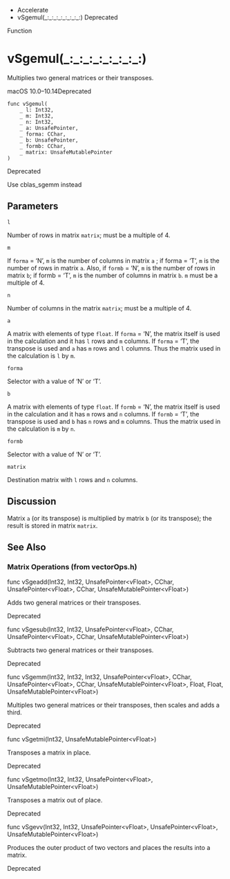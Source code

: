 

- Accelerate
-  vSgemul(\_:\_:\_:\_:\_:\_:\_:\_:) Deprecated

Function

# vSgemul(\_:\_:\_:\_:\_:\_:\_:\_:)

Multiplies two general matrices or their transposes.

macOS 10.0–10.14Deprecated

``` source
func vSgemul(
    _ l: Int32,
    _ m: Int32,
    _ n: Int32,
    _ a: UnsafePointer,
    _ forma: CChar,
    _ b: UnsafePointer,
    _ formb: CChar,
    _ matrix: UnsafeMutablePointer
)
```

Deprecated

Use cblas_sgemm instead

## Parameters 

`l`  

Number of rows in matrix `matrix`; must be a multiple of 4.

`m`  

If `forma` = ‘N’, `m` is the number of columns in matrix `a` ; if forma = ‘T’, `m` is the number of rows in matrix `a`. Also, if `formb` = ‘N’, `m` is the number of rows in matrix `b`; if formb = ‘T’, `m` is the number of columns in matrix `b`. `m` must be a multiple of 4.

`n`  

Number of columns in the matrix `matrix`; must be a multiple of 4.

`a`  

A matrix with elements of type `float`. If `forma` = ‘N’, the matrix itself is used in the calculation and it has `l` rows and `m` columns. If `forma` = ‘T’, the transpose is used and `a` has `m` rows and `l` columns. Thus the matrix used in the calculation is `l` by `m`.

`forma`  

Selector with a value of ‘N’ or ‘T’.

`b`  

A matrix with elements of type `float`. If `formb` = ‘N’, the matrix itself is used in the calculation and it has `m` rows and `n` columns. If `formb` = ‘T’, the transpose is used and `b` has `n` rows and `m` columns. Thus the matrix used in the calculation is `m` by `n`.

`formb`  

Selector with a value of ‘N’ or ‘T’.

`matrix`  

Destination matrix with `l` rows and `n` columns.

## Discussion

Matrix `a` (or its transpose) is multiplied by matrix `b` (or its transpose); the result is stored in matrix `matrix`.

## See Also

### Matrix Operations (from vectorOps.h)

func vSgeadd(Int32, Int32, UnsafePointer&lt;vFloat>, CChar, UnsafePointer&lt;vFloat>, CChar, UnsafeMutablePointer&lt;vFloat>)

Adds two general matrices or their transposes.

Deprecated

func vSgesub(Int32, Int32, UnsafePointer&lt;vFloat>, CChar, UnsafePointer&lt;vFloat>, CChar, UnsafeMutablePointer&lt;vFloat>)

Subtracts two general matrices or their transposes.

Deprecated

func vSgemm(Int32, Int32, Int32, UnsafePointer&lt;vFloat>, CChar, UnsafePointer&lt;vFloat>, CChar, UnsafeMutablePointer&lt;vFloat>, Float, Float, UnsafeMutablePointer&lt;vFloat>)

Multiples two general matrices or their transposes, then scales and adds a third.

Deprecated

func vSgetmi(Int32, UnsafeMutablePointer&lt;vFloat>)

Transposes a matrix in place.

Deprecated

func vSgetmo(Int32, Int32, UnsafePointer&lt;vFloat>, UnsafeMutablePointer&lt;vFloat>)

Transposes a matrix out of place.

Deprecated

func vSgevv(Int32, Int32, UnsafePointer&lt;vFloat>, UnsafePointer&lt;vFloat>, UnsafeMutablePointer&lt;vFloat>)

Produces the outer product of two vectors and places the results into a matrix.

Deprecated

